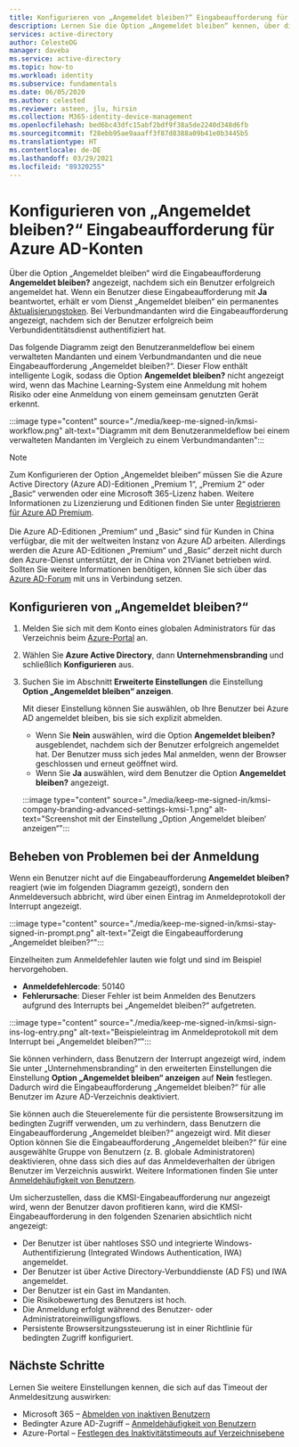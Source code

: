 ```yaml
---
title: Konfigurieren von „Angemeldet bleiben?“ Eingabeaufforderung für Azure Active Directory-Konten
description: Lernen Sie die Option „Angemeldet bleiben“ kennen, über die die Eingabeaufforderung „Angemeldet bleiben?“ angezeigt wird. Sie erfahren außerdem, wie Sie sie im Azure Active Directory-Portal konfigurieren und Anmeldeprobleme behandeln.
services: active-directory
author: CelesteDG
manager: daveba
ms.service: active-directory
ms.topic: how-to
ms.workload: identity
ms.subservice: fundamentals
ms.date: 06/05/2020
ms.author: celested
ms.reviewer: asteen, jlu, hirsin
ms.collection: M365-identity-device-management
ms.openlocfilehash: bed6bc43dfc15abf2bdf9f38a5de2240d348d6fb
ms.sourcegitcommit: f28ebb95ae9aaaff3f87d8388a09b41e0b3445b5
ms.translationtype: HT
ms.contentlocale: de-DE
ms.lasthandoff: 03/29/2021
ms.locfileid: "89320255"
---
```

# <a name="configure-the-stay-signed-in-prompt-for-azure-ad-accounts"></a>Konfigurieren von „Angemeldet bleiben?“ Eingabeaufforderung für Azure AD-Konten

Über die Option „Angemeldet bleiben“ wird die Eingabeaufforderung **Angemeldet bleiben?** angezeigt, nachdem sich ein Benutzer erfolgreich angemeldet hat. Wenn ein Benutzer diese Eingabeaufforderung mit **Ja** beantwortet, erhält er vom Dienst „Angemeldet bleiben“ ein permanentes [Aktualisierungstoken](../develop/developer-glossary.md#refresh-token). Bei Verbundmandanten wird die Eingabeaufforderung angezeigt, nachdem sich der Benutzer erfolgreich beim Verbundidentitätsdienst authentifiziert hat.

Das folgende Diagramm zeigt den Benutzeranmeldeflow bei einem verwalteten Mandanten und einem Verbundmandanten und die neue Eingabeaufforderung „Angemeldet bleiben?“. Dieser Flow enthält intelligente Logik, sodass die Option **Angemeldet bleiben?** nicht angezeigt wird, wenn das Machine Learning-System eine Anmeldung mit hohem Risiko oder eine Anmeldung von einem gemeinsam genutzten Gerät erkennt.

:::image type="content" source="./media/keep-me-signed-in/kmsi-workflow.png" alt-text="Diagramm mit dem Benutzeranmeldeflow bei einem verwalteten Mandanten im Vergleich zu einem Verbundmandanten":::

> [!NOTE]
> Zum Konfigurieren der Option „Angemeldet bleiben“ müssen Sie die Azure Active Directory (Azure AD)-Editionen „Premium 1“, „Premium 2“ oder „Basic“ verwenden oder eine Microsoft 365-Lizenz haben. Weitere Informationen zu Lizenzierung und Editionen finden Sie unter [Registrieren für Azure AD Premium](active-directory-get-started-premium.md).<br><br>Die Azure AD-Editionen „Premium“ und „Basic“ sind für Kunden in China verfügbar, die mit der weltweiten Instanz von Azure AD arbeiten. Allerdings werden die Azure AD-Editionen „Premium“ und „Basic“ derzeit nicht durch den Azure-Dienst unterstützt, der in China von 21Vianet betrieben wird. Sollten Sie weitere Informationen benötigen, können Sie sich über das [Azure AD-Forum](https://feedback.azure.com/forums/169401-azure-active-directory/) mit uns in Verbindung setzen.

## <a name="configure-kmsi"></a>Konfigurieren von „Angemeldet bleiben?“

1. Melden Sie sich mit dem Konto eines globalen Administrators für das Verzeichnis beim [Azure-Portal](https://portal.azure.com/) an.
1. Wählen Sie **Azure Active Directory**, dann **Unternehmensbranding** und schließlich **Konfigurieren** aus.
1. Suchen Sie im Abschnitt **Erweiterte Einstellungen** die Einstellung **Option „Angemeldet bleiben“ anzeigen**.

   Mit dieser Einstellung können Sie auswählen, ob Ihre Benutzer bei Azure AD angemeldet bleiben, bis sie sich explizit abmelden.
   * Wenn Sie **Nein** auswählen, wird die Option **Angemeldet bleiben?** ausgeblendet, nachdem sich der Benutzer erfolgreich angemeldet hat. Der Benutzer muss sich jedes Mal anmelden, wenn der Browser geschlossen und erneut geöffnet wird.
   * Wenn Sie **Ja** auswählen, wird dem Benutzer die Option **Angemeldet bleiben?** angezeigt.

    :::image type="content" source="./media/keep-me-signed-in/kmsi-company-branding-advanced-settings-kmsi-1.png" alt-text="Screenshot mit der Einstellung „Option ‚Angemeldet bleiben‘ anzeigen“":::

## <a name="troubleshoot-sign-in-issues"></a>Beheben von Problemen bei der Anmeldung

Wenn ein Benutzer nicht auf die Eingabeaufforderung **Angemeldet bleiben?** reagiert (wie im folgenden Diagramm gezeigt), sondern den Anmeldeversuch abbricht, wird über einen Eintrag im Anmeldeprotokoll der Interrupt angezeigt.

:::image type="content" source="./media/keep-me-signed-in/kmsi-stay-signed-in-prompt.png" alt-text="Zeigt die Eingabeaufforderung „Angemeldet bleiben?“":::

Einzelheiten zum Anmeldefehler lauten wie folgt und sind im Beispiel hervorgehoben.

* **Anmeldefehlercode**: 50140
* **Fehlerursache**: Dieser Fehler ist beim Anmelden des Benutzers aufgrund des Interrupts bei „Angemeldet bleiben?“ aufgetreten.

:::image type="content" source="./media/keep-me-signed-in/kmsi-sign-ins-log-entry.png" alt-text="Beispieleintrag im Anmeldeprotokoll mit dem Interrupt bei „Angemeldet bleiben?“":::

Sie können verhindern, dass Benutzern der Interrupt angezeigt wird, indem Sie unter „Unternehmensbranding“ in den erweiterten Einstellungen die Einstellung **Option „Angemeldet bleiben“ anzeigen** auf **Nein** festlegen. Dadurch wird die Eingabeaufforderung „Angemeldet bleiben?“ für alle Benutzer im Azure AD-Verzeichnis deaktiviert.

Sie können auch die Steuerelemente für die persistente Browsersitzung im bedingten Zugriff verwenden, um zu verhindern, dass Benutzern die Eingabeaufforderung „Angemeldet bleiben?“ angezeigt wird. Mit dieser Option können Sie die Eingabeaufforderung „Angemeldet bleiben?“ für eine ausgewählte Gruppe von Benutzern (z. B. globale Administratoren) deaktivieren, ohne dass sich dies auf das Anmeldeverhalten der übrigen Benutzer im Verzeichnis auswirkt. Weitere Informationen finden Sie unter [Anmeldehäufigkeit von Benutzern](../conditional-access/howto-conditional-access-session-lifetime.md). 

Um sicherzustellen, dass die KMSI-Eingabeaufforderung nur angezeigt wird, wenn der Benutzer davon profitieren kann, wird die KMSI-Eingabeaufforderung in den folgenden Szenarien absichtlich nicht angezeigt:

* Der Benutzer ist über nahtloses SSO und integrierte Windows-Authentifizierung (Integrated Windows Authentication, IWA) angemeldet.
* Der Benutzer ist über Active Directory-Verbunddienste (AD FS) und IWA angemeldet.
* Der Benutzer ist ein Gast im Mandanten.
* Die Risikobewertung des Benutzers ist hoch.
* Die Anmeldung erfolgt während des Benutzer- oder Administratoreinwilligungsflows.
* Persistente Browsersitzungssteuerung ist in einer Richtlinie für bedingten Zugriff konfiguriert.

## <a name="next-steps"></a>Nächste Schritte

Lernen Sie weitere Einstellungen kennen, die sich auf das Timeout der Anmeldesitzung auswirken:

* Microsoft 365 – [Abmelden von inaktiven Benutzern](/sharepoint/sign-out-inactive-users)
* Bedingter Azure AD-Zugriff – [Anmeldehäufigkeit von Benutzern](../conditional-access/howto-conditional-access-session-lifetime.md)
* Azure-Portal – [Festlegen des Inaktivitätstimeouts auf Verzeichnisebene](../../azure-portal/set-preferences.md#change-the-directory-timeout-setting-admin)